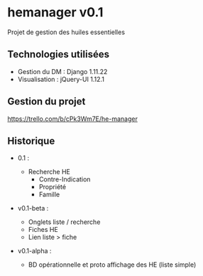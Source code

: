# hemanager v0.1

Projet de gestion des huiles essentielles

## Technologies utilisées

* Gestion du DM : Django 1.11.22
* Visualisation : jQuery-UI 1.12.1

## Gestion du projet

https://trello.com/b/cPk3Wm7E/he-manager

## Historique

- 0.1 :
  - Recherche HE
    - Contre-Indication
    - Propriété
    - Famille

- v0.1-beta :
  - Onglets liste / recherche
  - Fiches HE
  - Lien liste > fiche

- v0.1-alpha : 
  - BD opérationnelle et proto affichage des HE (liste simple) 
